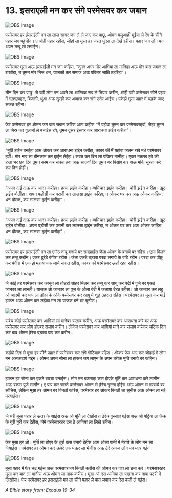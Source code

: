 # 13. इसराएली मन कर संगे परमेसवर कर जबान

![OBS Image](https://cdn.door43.org/obs/jpg/360px/obs-en-13-01.jpg)

परमेसवर हर ईसराईली मन ला लाल सागर जग ले ले जाए कर पाछू, ओमन बलुआही भुईया ले रेंग के सीनै पहार जग पहुंचीन। ए ओही पहार रहीस, जीहां ला मूसा हर जरत भुंदरा ला देखे रहीस। पहार जग लोग मन अपन तम्बू ला लगाईन।

![OBS Image](https://cdn.door43.org/obs/jpg/360px/obs-en-13-02.jpg)

परमेसवर मूसा अऊ इसराईली मन जग कहिस, “तुमन अगर मोर आगियां ला मानिहा अऊ मोर बात जबान ला राखीहा, त तुमन मोर निज धन, याजकों कर समाज अऊ पवितर जाति ठहरिहा”।

![OBS Image](https://cdn.door43.org/obs/jpg/360px/obs-en-13-03.jpg)

तीन दिन कर पाछु, जे घरी लोग मन अपने ला आत्मिक रूप ले तियार करीन, ओही घरी परमेसवर सीनै पहार में गड़गड़ाहट, बिजली, धुंआ अऊ तुरही कर आवाज कर संगे उतेर आईस। एकेझे मूसा पहार में चढ़के जाए सकत रहीस।

![OBS Image](https://cdn.door43.org/obs/jpg/360px/obs-en-13-04.jpg)

फेर परमेसवर हर ओमन जग बात जबान करिस अऊ कहीस “मैं यहोवा तुमन कर परमेसवरहवों, जेहर तुमन ला मिस्र कर गुलामी ले बचाईस हवे, तुमन दूसर ईसवर कर आराधना झईन करीहा”।

![OBS Image](https://cdn.door43.org/obs/jpg/360px/obs-en-13-05.jpg)

“मूर्ति झईन बनईहा अऊ ओकर कर आराधना झईन करीहा, काबर की मैं यहोवा जलन रखे मधे परमेसवर हवों। मोर नाव ला बीनकाम कर झईन लेईहा। सबत कर दिन ला पवितर मानीहा। एकर मतलब हवे की हप्ता भर छव दिन तुमन काम कर सकत हवा अऊ सातवाँ दिन तुमन बर बिसोए कर अऊ मोके सुरता करे कर दिन होहीं।

![OBS Image](https://cdn.door43.org/obs/jpg/360px/obs-en-13-06.jpg)

“अपन दाई दाऊ कर आदर करीहा। हत्या झईन करीहा। व्यभिचार झईन करीहा। चोरी झईन करीहा। झूठ झईन बोलीहा। अपन पड़ोसी कर परानी कर लालसा झईन करिहा, न ओकर घर कर अऊ ओकर कांहिच, धन दौलत, कर लालसा झईन करीहा”।

![OBS Image](https://cdn.door43.org/obs/jpg/360px/obs-en-13-07.jpg)

“अपन दाई दाऊ कर आदर करीहा। हत्या झईन करीहा। व्यभिचार झईन करीहा। चोरी झईन करीहा। झूठ झईन बोलीहा। अपन पड़ोसी कर परानी कर लालसा झईन करिहा, न ओकर घर कर अऊ ओकर कांहिच, धन दौलत, कर लालसा झईन करीहा”।

![OBS Image](https://cdn.door43.org/obs/jpg/360px/obs-en-13-08.jpg)

परमेसवर हर इसराईली मन ला एगोठ तम्बू बनाये बर समझाईस जेला ओमन के बनाये बर रहिस। एला मिलन कर तम्बू कहींन। एकर दुईठे बंगीरा रहीस। जेला एकठे बड़खा परदा लगाये के बांटे रहीन। परदा कर पीछू कर बंगीरा में एक झे महायाजक जाये सकत रहीस, काबर की परमेसवर ऊहाँ रहत रहीस।

![OBS Image](https://cdn.door43.org/obs/jpg/360px/obs-en-13-09.jpg)

जे कोई हर परमेसवर कर कानून ला तोड़ही ओहर मिलन कर तम्बू कर आगु कर वेदी में पूजे बर एकठे जानवर ला लानही। याजक ओ जानवर ला पूज के ओला वेदी में जलाया देहत रहीस। ओ जानवर कर लहू ओ आदमी कर पाप ला ढांएप के ओके परमेसवर कर आगु में शुद्ध ठहरात रहिस। परमेसवर हर मूसा कर भाई हारून अऊ ओमन कर लईका मन ला याजक बने बर चुनीस।

![OBS Image](https://cdn.door43.org/obs/jpg/360px/obs-en-13-10.jpg)

सबेच कोई परमेसवर कर आगियां ला मानेबर सलाव करीन, अऊ परमेसवर कर आराधना करे बर अऊ परमेसवर कर लोग होएबर सलाव करीन। लेकिन परमेसवर कर आगियां माने कर सलाव करेकर चटिक दिन कर बाद ओमन ढ़ेरेच बड़खा पाप कर दारीन।

![OBS Image](https://cdn.door43.org/obs/jpg/360px/obs-en-13-11.jpg)

कईयो दिन ले मूसा हर सीनै पहार में परमेंसवर कर संगे गोठियात रहिस। ओकर फेर आए कर जोहाई में लोग मन असकटाये गईन। ओमन अपन सोना ला हारून जग लाएन के अपन बरीक मूर्ति बनाये बर कहिन।

![OBS Image](https://cdn.door43.org/obs/jpg/360px/obs-en-13-12.jpg)

हारून हर सोना कर एकठे बछड़ा बनाईस। लोग मन बऊराहा कस होएके मूर्ति कर आराधना करे लागीन अऊ बकरा पूजे लागीन। ए पाप कर चलते परमेसवर ओमन ले ढ़ेरेच गुस्सा होईस अऊ ओमन ल मरवाये बर सोंचिस, लेकिन मूसा हर ओमन बर बिनती करिस, परमेस्वर हर ओकर बिनती ला सुनीस अऊ ओमन ला नई मरवाईस।

![OBS Image](https://cdn.door43.org/obs/jpg/360px/obs-en-13-13.jpg)

जे घरी मूसा पहार ले ऊतर के आईस अऊ ओ मूर्ति ला देखीस त ढ़ेरेच गुस्साए गईस अऊ ओ पट्टिया ला फ़ेंक के गुरी गुरी कर देहीस, जेमे परमेसवरहर दस ठे आगियां ला लिखे रहीस।

![OBS Image](https://cdn.door43.org/obs/jpg/360px/obs-en-13-14.jpg)

फेर मुसा हर ओ। मूर्ति ला टोएर के धुर्रा कस बनाये देहीस अऊ ओला पानी में मेराये के लोग मन ला पियाईस। पमेसवर हर ओमन कर ऊपरे एक भऊर ला भेजीस अऊ ढ़ेरे अकन लोग मन मएर गईन।

![OBS Image](https://cdn.door43.org/obs/jpg/360px/obs-en-13-15.jpg)

मूसा पहार में फेर चढ़ गईस अऊ परमेसवरजग बिनती करीस की ओमन कर पाप ला छमा करे। परमेसवरहर मूसा कर बात ला मानीस अऊ ओमन ला माफ करीस। मूसा ओ दस आगियां ला पखना कर नावा पटरी में लिखीस। फेर परमेसवर हर इसराईली मन ला सीनै पहार ले बात जबान कर देस कती ले गईस।

_A Bible story from: Exodus 19-34_